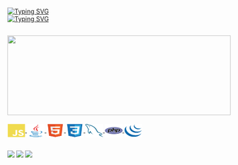###

[![Typing SVG](https://readme-typing-svg.demolab.com?font=Sora&weight=800&pause=1000&color=F7F7F7&background=1F000000&random=false&width=435&lines=Ol%C3%A1%2C+me+chamo+Jo%C3%A3o+Paulo)](https://git.io/typing-svg)
</br>
[![Typing SVG](https://readme-typing-svg.demolab.com?font=Sora&pause=1000&color=DF0000&background=1F000000&random=false&width=435&lines=Front+End+Developer)](https://git.io/typing-svg)
##

<div>
  <a href="https://github.com/jaumPauulo">
  <img height="180em" width="100%" src="https://github-readme-stats.vercel.app/api/top-langs/?username=JaumPauulo&layout=compact&langs_count=7&theme=tokyonight"/>
</div>
  
<div style="display: inline_block"><br>
  <img align="center" alt="Jp-Js" height="30" width="40" src="https://raw.githubusercontent.com/devicons/devicon/master/icons/javascript/javascript-plain.svg">
  <img align="center" alt="Jp-Java" height="30" width="40" src="https://raw.githubusercontent.com/devicons/devicon/master/icons/java/java-original.svg">
  <img align="center" alt="Jp-HTML" height="30" width="40" src="https://raw.githubusercontent.com/devicons/devicon/master/icons/html5/html5-original.svg">
  <img align="center" alt="Jp-CSS" height="30" width="40" src="https://raw.githubusercontent.com/devicons/devicon/master/icons/css3/css3-original.svg"> 
  <img align="center" alt="Jp-CSS" height="30" width="40" src="https://raw.githubusercontent.com/devicons/devicon/master/icons/mysql/mysql-original.svg"> 
  <img align="center" alt="Jp-CSS" height="30" width="40" src="https://raw.githubusercontent.com/devicons/devicon/master/icons/php/php-original.svg"> 
  <img align="center" alt="Jp-CSS" height="30" width="40" src="https://raw.githubusercontent.com/devicons/devicon/master/icons/jquery/jquery-original.svg"> 
</div>
  
  ##
  
  <div> 
  <a href="https://www.instagram.com/jaumpauulo/" target="_blank"><img src="https://img.shields.io/badge/-Instagram-%23E4405F?style=for-the-badge&logo=instagram&logoColor=white" target="_blank"></a>
  <a href = "mailto:contatorafaballerini@gmail.com"><img src="https://img.shields.io/badge/-Gmail-%23333?style=for-the-badge&logo=gmail&logoColor=white" target="_blank"></a>
  <a href="https://www.linkedin.com/in/joao-paulo-da-silva-bezerra-058849236/" target="_blank"><img src="https://img.shields.io/badge/-LinkedIn-%230077B5?style=for-the-badge&logo=linkedin&logoColor=white" target="_blank"></a> 
</div>
